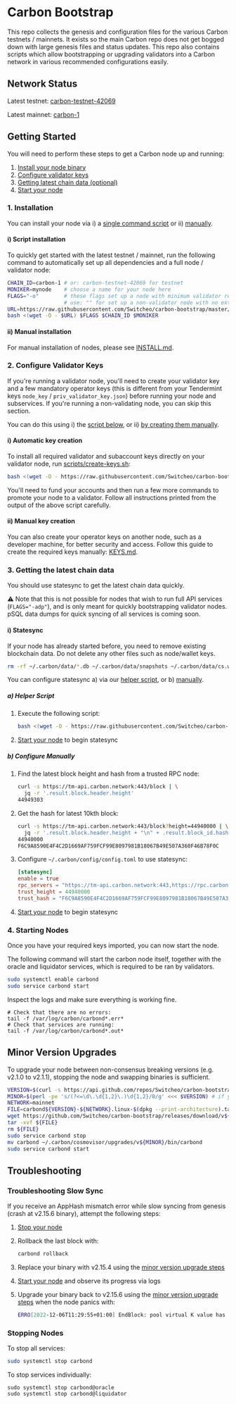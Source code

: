 # Carbon Bootstrap

This repo collects the genesis and configuration files for the various Carbon testnets / mainnets. It exists so the main Carbon repo does not get bogged down with large genesis files and status updates. This repo also contains scripts which allow bootstrapping or upgrading validators into a Carbon network in various recommended configurations easily.

## Network Status

Latest testnet: [carbon-testnet-42069](./carbon-testnet-42069/genesis.json)

Latest mainnet: [carbon-1](./carbon-1/genesis.json)

## Getting Started

You will need to perform these steps to get a Carbon node up and running:

1. [Install your node binary](#1-installation)
2. [Configure validator keys](#2-configure-validator-keys)
3. [Getting latest chain data (optional)](#3-getting-the-latest-chain-data)
4. [Start your node](#4-starting-nodes)

### 1. Installation

You can install your node via i) a [single command script](#i-script-installation) or ii) [manually](#ii-manual-installation).

#### i) Script installation

To quickly get started with the latest testnet / mainnet, run the following command to automatically set up all dependencies and a full node / validator node:

```bash
CHAIN_ID=carbon-1 # or: carbon-testnet-42069 for testnet
MONIKER=mynode    # choose a name for your node here
FLAGS="-o"        # these flags set up a node with minimum validator requirements,
                  # use: "" for set up a non-validator node with no extra services
URL=https://raw.githubusercontent.com/Switcheo/carbon-bootstrap/master/scripts/setup.sh
bash <(wget -O - $URL) $FLAGS $CHAIN_ID $MONIKER
```

#### ii) Manual installation

For manual installation of nodes, please see [INSTALL.md](/INSTALL.md).

### 2. Configure Validator Keys

If you're running a validator node, you'll need to create your validator key and a few mandatory operator keys (this is different from your Tendermint keys `node_key` / `priv_validator_key.json`) before running your node and subservices. If you're running a non-validating node, you can skip this section.

You can do this using i) the [script below](#i-automatic-key-creation), or ii) [by creating them manually](#ii-manual-key-creation).

#### i) Automatic key creation

To install all required validator and subaccount keys directly on your validator node, run [scripts/create-keys.sh](./scripts/create-keys.sh):

```bash
bash <(wget -O - https://raw.githubusercontent.com/Switcheo/carbon-bootstrap/master/scripts/create-keys.sh)
```

You'll need to fund your accounts and then run a few more commands to promote your node to a validator. Follow all instructions printed from the output of the above script carefully.

#### ii) Manual key creation

You can also create your operator keys on another node, such as a developer machine, for better security and access. Follow this guide to create the required keys manually: [KEYS.md](KEYS.md).

### 3. Getting the latest chain data

You should use statesync to get the latest chain data quickly.

⚠️ Note that this is not possible for nodes that wish to run full API services (`FLAGS="-adp"`), and is only meant for quickly bootstrapping validator nodes. pSQL data dumps for quick syncing of all services is coming soon.

#### i) Statesync

If your node has already started before, you need to remove existing blockchain data. Do not delete any other files such as node/wallet keys.

```bash
rm -rf ~/.carbon/data/*.db ~/.carbon/data/snapshots ~/.carbon/data/cs.wal ~/.carbon/config/addrbook.json ~/.carbon/data/upgrade-info.json
```

You can configure statesync a) via our [helper script](#a-helper-script), or b) [manually](#b-configure-manually).

##### a) Helper Script

1. Execute the following script:

    ```bash
    bash <(wget -O - https://raw.githubusercontent.com/Switcheo/carbon-bootstrap/master/scripts/configure-statesync.sh)
    ```

2. [Start your node](#4-starting-nodes) to begin statesync

##### b) Configure Manually

1. Find the latest block height and hash from a trusted RPC node:

    ```bash
    curl -s https://tm-api.carbon.network:443/block | \
      jq -r '.result.block.header.height'
    44949303
    ```

2. Get the hash for latest 10kth block:


    ```bash
    curl -s https://tm-api.carbon.network:443/block?height=44940000 | \
      jq -r '.result.block.header.height + "\n" + .result.block_id.hash'
    44940000
    F6C9A8590E4F4C2D1669AF759FCF99E8097981B18067B49E507A360F46B78F0C
    ```

3. Configure `~/.carbon/config/config.toml` to use statesync:

    ```toml
    [statesync]
    enable = true
    rpc_servers = "https://tm-api.carbon.network:443,https://rpc.carbon.blockhunters.org:443"
    trust_height = 44940000
    trust_hash = "F6C9A8590E4F4C2D1669AF759FCF99E8097981B18067B49E507A360F46B78F0C"
    ```

4. [Start your node](#4-starting-nodes) to begin statesync

### 4. Starting Nodes

Once you have your required keys imported, you can now start the node.

The following command will start the carbon node itself, together with the oracle and liquidator services, which is required to be ran by validators.

```bash
sudo systemctl enable carbond
sudo service carbond start
```

Inspect the logs and make sure everything is working fine.

```shell
# Check that there are no errors:
tail -f /var/log/carbon/carbond*.err*
# Check that services are running:
tail -f /var/log/carbon/carbond*.out*
```

## Minor Version Upgrades

To upgrade your node between non-consensus breaking versions (e.g. v2.1.0 to v2.1.1), stopping the node and swapping binaries is sufficient.

```bash
VERSION=$(curl -s https://api.github.com/repos/Switcheo/carbon-bootstrap/releases/latest | jq -r .tag_name) # OR replace this with the version you want
MINOR=$(perl -pe 's/(?<=\d\.\d{1,2}\.)\d{1,2}/0/g' <<< $VERSION) # if you do not have perl >=5.30, replace this with `MINOR=x.x.0`. e.g. `VERSION=2.1.1`, `MINOR=2.1.0`.
NETWORK=mainnet
FILE=carbond${VERSION}-${NETWORK}.linux-$(dpkg --print-architecture).tar.gz
wget https://github.com/Switcheo/carbon-bootstrap/releases/download/v${VERSION}/${FILE}
tar -xvf ${FILE}
rm ${FILE}
sudo service carbond stop
mv carbond ~/.carbon/cosmovisor/upgrades/v${MINOR}/bin/carbond
sudo service carbond start
```

## Troubleshooting

### Troubleshooting Slow Sync

If you receive an AppHash mismatch error while slow syncing from genesis (crash at v2.15.6 binary), attempt the following steps:

1. [Stop your node](#stopping-nodes)

2. Rollback the last block with:

    ```bash
    carbond rollback
    ```

3. Replace your binary with v2.15.4 using the [minor version upgrade steps](#minor-version-upgrades)

4. [Start your node](#starting-nodes) and observe its progress via logs

5. Upgrade your binary back to v2.15.6 using the [minor version upgrade steps](#minor-version-upgrades) when the node panics with:

    ```bash
    ERRO[2022-12-06T11:29:55+01:00] EndBlock: pool virtual K value has reduced!, stack: goroutine 1 [running]:
    ```

### Stopping Nodes

To stop all services:

```bash
sudo systemctl stop carbond
```

To stop services individually:

```shell
sudo systemctl stop carbond@oracle
sudo systemctl stop carbond@liquidator
```
